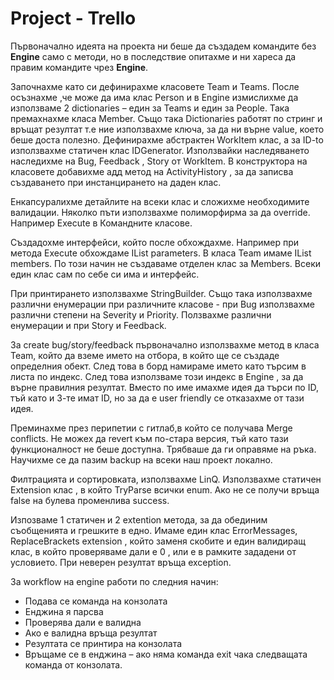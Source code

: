 # Project - Trello

Първоначално идеята на проекта ни беше да създадем командите без **Engine** само с методи, 
но в последствие опитахме и ни хареса да правим командите чрез **Engine**. 

Започнахме като си дефинирахме класовете Team и Teams. 
После осъзнахме ,че може да има клас Person  и в Engine измислихме да използваме 2 dictionaries – един за Teams и един за People. 
Така премахнахме класа Member. Също така Dictionaries работят по стринг и връщат резултат т.е ние използвахме ключа, 
за да ни върне value, което беше доста полезно. Дефинирахме абстрактен WorkItem клас,
a за ID-to използвахме статичен клас IDGenerator.  Използвайки наследяването наследихме на Bug, Feedback , Story от WorkItem. 
В конструктора на класовете добавихме адд метод на ActivityHistory , за да записва създаването при инстанцирането на даден клас.

Енкапсуралихме детайлите на всеки клас и сложихме необходимите валидации. 
Няколко пъти използвахме полиморфирма за да override. Например Execute в Командните класове. 

Създадохме интерфейси, който после обхождахме. Например при метода Execute обхождаме IList <string> parameters.
В класа Team имаме IList <Person> members. По този начин не създаваме отделен клас за Members. 
Всеки един клас сам по себе си има и интерфейс.

При принтирането използвахме StringBuilder.
Също така използвахме различни енумерации при различните класове  - при Bug използвахме различни степени на Severity и Priority.
Ползвахме различни енумерации и при  Story и Feedback.

За create bug/story/feedback първоначално използвахме метод в класа Team, 
който да вземе името на отбора, в който ще се създаде определния обект. След това в борд намираме името  като търсим в листа по индекс.
След това използваме този индекс в Engine , за да върне правилния резултат. 
Вместо по име имахме идея да търси по ID, тъй като и 3-те имат ID, но за да е user friendly се отказахме от тази идея. 

Преминахме през  перипетии с гитлаб,в който се получава Merge conflicts.
Не можех да revert към по-стара версия, тъй като тази функционалност не беше доступна. 
Трябваше да ги оправяме на ръка. Научихме се да пазим backup на всеки наш проект локално.

Филтрацията и сортировката, използвахме LinQ.  Използвахме статичен Extension клас , в който TryParse всички enum.
Ако не се получи връща false на булева променлива success.

Изпозваме 1 статичен и 2 extention метода, за да обединим съобщенията и грешките в едно. 
Имаме един клас ErrorMessages, ReplaceBrackets extension , който заменя скобите и един валидиращ клас, в който проверяваме дали е 0 , или е в рамките зададени от условието. При неверен резултат връща exception.

За workflow на engine работи по следния начин: 
  
*	Подава се команда на конзолата
*	Енджина я парсва
*	Проверява дали е валидна
*	Ако е валидна връща резултат
*	Резултата се принтира на конзолата
*	Връщаме се в енджина – ако няма команда еxit чака следващата команда от конзолата.

